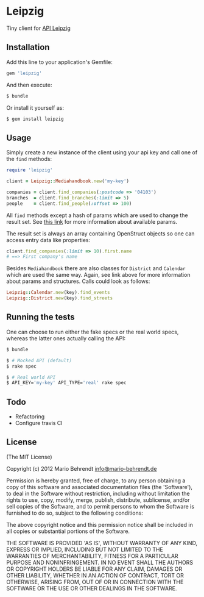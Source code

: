 # Leipzig

Tiny client for [API Leipzig](http://www.apileipzig.de)

## Installation

Add this line to your application's Gemfile:

```bash
gem 'leipzig'
```

And then execute:

```bash
$ bundle
```

Or install it yourself as:

```bash
$ gem install leipzig
```

## Usage

Simply create a new instance of the client using your api key and call one of the `find` methods:

```ruby
require 'leipzig'

client = Leipzig::Mediahandbook.new('my-key')

companies = client.find_companies(:postcode => '04103')
branches  = client.find_branches(:limit => 5)
people    = client.find_people(:offset => 100)
```

All `find` methods except a hash of params which are used to change the result set. See [this link](http://www.apileipzig.de/wiki/show/allgemeineParameter) for more
information about available params.

The result set is always an array containing OpenStruct objects so one can access entry data like properties:

```ruby
client.find_companies(:limit => 10).first.name
# ==> First company's name
```

Besides `Mediahandbook` there are also classes for `District` and `Calendar` which are used the same way. Again, see
link above for more information about params and structures. Calls could look as follows:

```ruby
Leipzig::Calendar.new(key).find_events
Leipzig::District.new(key).find_streets
```

## Running the tests

One can choose to run either the fake specs or the real world specs, whereas the latter ones actually calling the
API:

```bash
$ bundle

$ # Mocked API (default)
$ rake spec

$ # Real world API
$ API_KEY='my-key' API_TYPE='real' rake spec
```

## Todo

* Refactoring
* Configure travis CI

## License

(The MIT License)

Copyright (c) 2012 Mario Behrendt info@mario-behrendt.de

Permission is hereby granted, free of charge, to any person obtaining a copy of this software and associated documentation files (the 'Software'), to deal in the Software without restriction, including without limitation the rights to use, copy, modify, merge, publish, distribute, sublicense, and/or sell copies of the Software, and to permit persons to whom the Software is furnished to do so, subject to the following conditions:

The above copyright notice and this permission notice shall be included in all copies or substantial portions of the Software.

THE SOFTWARE IS PROVIDED 'AS IS', WITHOUT WARRANTY OF ANY KIND, EXPRESS OR IMPLIED, INCLUDING BUT NOT LIMITED TO THE WARRANTIES OF MERCHANTABILITY, FITNESS FOR A PARTICULAR PURPOSE AND NONINFRINGEMENT. IN NO EVENT SHALL THE AUTHORS OR COPYRIGHT HOLDERS BE LIABLE FOR ANY CLAIM, DAMAGES OR OTHER LIABILITY, WHETHER IN AN ACTION OF CONTRACT, TORT OR OTHERWISE, ARISING FROM, OUT OF OR IN CONNECTION WITH THE SOFTWARE OR THE USE OR OTHER DEALINGS IN THE SOFTWARE.
